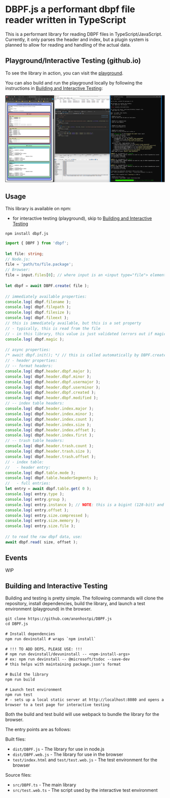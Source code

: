 # DBPF.js a performant dbpf file reader written in TypeScript

This is a performant library for reading DBPF files in TypeScript/JavaScript. Currently, it only parses the header and index, but a plugin system is planned to allow for reading and handling of the actual data.

## Playground/Interactive Testing (github.io)

To see the library in action, you can visit the [playground](https://anonhostpi.github.io/DBPF.js/).

You can also build and run the playground locally by following the instructions in [Building and Interactive Testing](#building-and-interactive-testing):

![DBPF.js test environment](https://github.com/anonhostpi/DBPF.js/blob/main/docs/test.png)

## Usage

This library is available on npm:
- for interactive testing (playground), skip to [Building and Interactive Testing](#building-and-interactive-testing)

```pwsh
npm install dbpf.js
```

```typescript
import { DBPF } from 'dbpf';

let file: string;
// Node.js:
file = 'path/to/file.package';
// Browser:
file = input.files[0]; // where input is an <input type="file"> element

let dbpf = await DBPF.create( file );

// immediately available properties:
console.log( dbpf.filename );
console.log( dbpf.filepath );
console.log( dbpf.filesize );
console.log( dbpf.fileext );
// this is immediately available, but this is a set property
// - typically, this is read from the file
// - in this library, this value is just validated (errors out if magic number mismatches)
console.log( dbpf.magic );

// async properties:
/* await dbpf.init(); */ // this is called automatically by DBPF.create
// - header properties:
// -- format headers:
console.log( dbpf.header.dbpf.major );
console.log( dbpf.header.dbpf.minor );
console.log( dbpf.header.dbpf.usermajor );
console.log( dbpf.header.dbpf.userminor );
console.log( dbpf.header.dbpf.created );
console.log( dbpf.header.dbpf.modified );
// -- index table headers:
console.log( dbpf.header.index.major );
console.log( dbpf.header.index.minor );
console.log( dbpf.header.index.count );
console.log( dbpf.header.index.size );
console.log( dbpf.header.index.offset );
console.log( dbpf.header.index.first );
// -- trash table headers:
console.log( dbpf.header.trash.count );
console.log( dbpf.header.trash.size );
console.log( dbpf.header.trash.offset );
// - index table:
//   - header entry:
console.log( dbpf.table.mode );
console.log( dbpf.table.headerSegments );
//   - full entries:
let entry = await dbpf.table.get( 0 );
console.log( entry.type );
console.log( entry.group );
console.log( entry.instance ); // NOTE: this is a bigint (128-bit) and not a number (64-bit)
console.log( entry.offset );
console.log( entry.size.compressed );
console.log( entry.size.memory );
console.log( entry.size.file );

// to read the raw dbpf data, use:
await dbpf.read( size, offset );

```

## Events

WIP

## Building and Interactive Testing

Building and testing is pretty simple. The following commands will clone the repository, install dependencies, build the library, and launch a test environment (playground) in the browser.

```pwsh
git clone https://github.com/anonhostpi/DBPF.js
cd DBPF.js

# Install dependencies
npm run devinstall # wraps `npm install`

# !!! TO ADD DEPS, PLEASE USE: !!!
# npm run devinstall/devuninstall -- <npm-install-args>
# ex: npm run devinstall -- @microsoft/tsdoc --save-dev
# this helps with maintaining package.json's format

# Build the library
npm run build

# Launch test environment
npm run test
# - sets up a local static server at http://localhost:8080 and opens a browser to a test page for interactive testing
```

Both the build and test build will use webpack to bundle the library for the browser.

The entry points are as follows:

Built files:
- `dist/DBPF.js` - The library for use in node.js
- `dist/DBPF.web.js` - The library for use in the browser
- `test/index.html` and `test/test.web.js` - The test environment for the browser

Source files:
- `src/DBPF.ts` - The main library
- `src/test.web.ts` - The script used by the interactive test environment